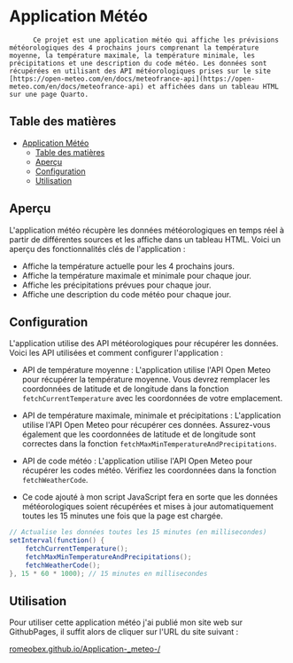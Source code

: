 # Application Météo
          Ce projet est une application météo qui affiche les prévisions météorologiques des 4 prochains jours comprenant la température moyenne, la température maximale, la température minimale, les précipitations et une description du code météo. Les données sont récupérées en utilisant des API météorologiques prises sur le site  [https://open-meteo.com/en/docs/meteofrance-api](https://open-meteo.com/en/docs/meteofrance-api) et affichées dans un tableau HTML sur une page Quarto.

## Table des matières

- [Application Météo](#application-météo)
  - [Table des matières](#table-des-matières)
  - [Aperçu](#aperçu)
  - [Configuration](#configuration)
  - [Utilisation](#utilisation)


## Aperçu

L'application météo récupère les données météorologiques en temps réel à partir de différentes sources et les affiche dans un tableau HTML. Voici un aperçu des fonctionnalités clés de l'application :

- Affiche la température actuelle pour les 4 prochains jours.
- Affiche la température maximale et minimale pour chaque jour.
- Affiche les précipitations prévues pour chaque jour.
- Affiche une description du code météo pour chaque jour.

## Configuration

L'application utilise des API météorologiques pour récupérer les données. Voici les API utilisées et comment configurer l'application :

- API de température moyenne : L'application utilise l'API Open Meteo pour récupérer la température moyenne. Vous devrez remplacer les coordonnées de latitude et de longitude dans la fonction `fetchCurrentTemperature` avec les coordonnées de votre emplacement.

- API de température maximale, minimale et précipitations : L'application utilise l'API Open Meteo pour récupérer ces données. Assurez-vous également que les coordonnées de latitude et de longitude sont correctes dans la fonction `fetchMaxMinTemperatureAndPrecipitations`.

- API de code météo : L'application utilise l'API Open Meteo pour récupérer les codes météo. Vérifiez les coordonnées dans la fonction `fetchWeatherCode`.

- Ce code ajouté à mon script JavaScript fera en sorte que les données météorologiques soient récupérées et mises à jour automatiquement toutes les 15 minutes une fois que la page est chargée. 
```java
// Actualise les données toutes les 15 minutes (en millisecondes)
setInterval(function() {
    fetchCurrentTemperature();
    fetchMaxMinTemperatureAndPrecipitations();
    fetchWeatherCode();
}, 15 * 60 * 1000); // 15 minutes en millisecondes
```
## Utilisation

Pour utiliser cette application météo j'ai publié mon site web sur GithubPages, il suffit alors de cliquer sur l'URL du site suivant : 

[romeobex.github.io/Application-_meteo-/](romeobex.github.io/Application-_meteo-/)


